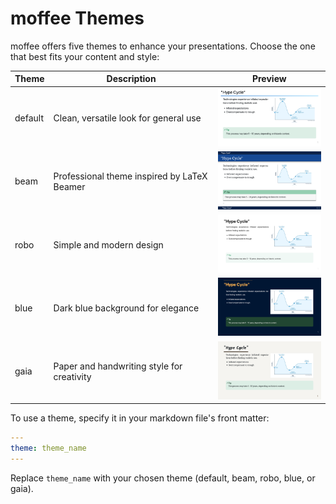 # moffee Themes

moffee offers five themes to enhance your presentations. Choose the one that best fits your content and style:

| Theme | Description | Preview |
|-------|-------------|---------|
| default | Clean, versatile look for general use | <img src="https://raw.githubusercontent.com/BMPixel/moffee/main/docs/images/default.png" alt="default theme" width="200"/> |
| beam | Professional theme inspired by LaTeX Beamer | <img src="https://raw.githubusercontent.com/BMPixel/moffee/main/docs/images/beam.png" alt="beam theme" width="200"/> |
| robo | Simple and modern design | <img src="https://raw.githubusercontent.com/BMPixel/moffee/main/docs/images/robo.png" alt="robo theme" width="200"/> |
| blue | Dark blue background for elegance | <img src="https://raw.githubusercontent.com/BMPixel/moffee/main/docs/images/blue.png" alt="blue theme" width="200"/> |
| gaia | Paper and handwriting style for creativity | <img src="https://raw.githubusercontent.com/BMPixel/moffee/main/docs/images/gaia.png" alt="gaia theme" width="200"/> |

To use a theme, specify it in your markdown file's front matter:

```yaml
---
theme: theme_name
---
```

Replace `theme_name` with your chosen theme (default, beam, robo, blue, or gaia).
